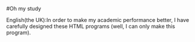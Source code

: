 #Oh my study




English(the UK):In order to make my academic performance better, I have carefully designed these HTML programs (well, I can only make this program).
